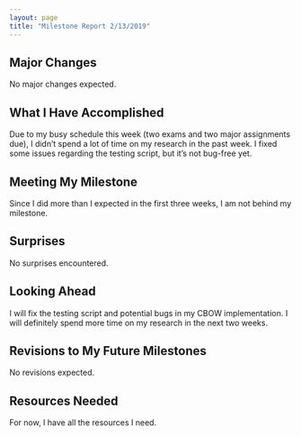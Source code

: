 ```yaml
--- 
layout: page 
title: "Milestone Report 2/13/2019"
---
```


## Major Changes
No major changes expected.

## What I Have Accomplished
Due to my busy schedule this week (two exams and two major assignments due), I didn’t spend a lot of time on my research in the past week. I fixed some issues regarding the testing script, but it’s not bug-free yet.

## Meeting My Milestone
Since I did more than I expected in the first three weeks, I am not behind my milestone.

## Surprises
No surprises encountered.

## Looking Ahead
I will fix the testing script and potential bugs in my CBOW implementation. I will definitely spend more time on my research in the next two weeks.

## Revisions to My Future Milestones
No revisions expected.

## Resources Needed
For now, I have all the resources I need.
